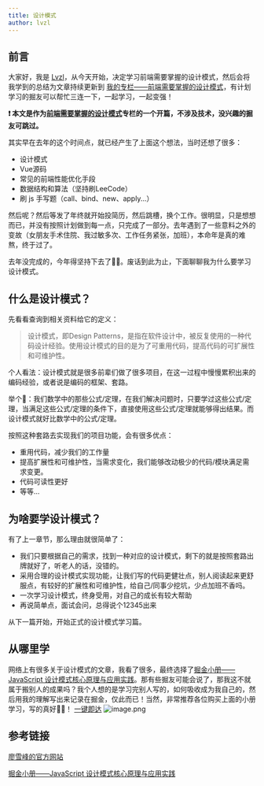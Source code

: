 ```yaml
---
title: 设计模式
author: lvzl
---
```

## 前言
大家好，我是 [Lvzl](https://juejin.cn/user/1055186511205390)，从今天开始，决定学习前端需要掌握的设计模式，然后会将我学到的总结为文章持续更新到 [我的专栏——前端需要掌握的设计模式](https://juejin.cn/column/7195725894869254202)，有计划学习的掘友可以帮忙三连一下，一起学习，一起变强！

**❗️ 本文是作为[前端需要掌握的设计模式](https://juejin.cn/column/7195725894869254202)专栏的一个开篇，不涉及技术，没兴趣的掘友可跳过。**

其实早在去年的这个时间点，就已经产生了上面这个想法，当时还想了很多：
- 设计模式
- Vue源码
- 常见的前端性能优化手段
- 数据结构和算法（坚持刷LeeCode）
- 刷 js 手写题（call、bind、new、apply...）

然后呢？然后等发了年终就开始投简历，然后跳槽，换个工作。很明显，只是想想而已，并没有按照计划做到每一点，只完成了一部分。去年遇到了一些意料之外的变故（女朋友手术住院、我过敏多次、工作任务紧张，加班），本命年是真的难熬，终于过了。

去年没完成的，今年得坚持下去了👊🏼。废话到此为止，下面聊聊我为什么要学习设计模式。

## 什么是设计模式？
先看看查询到相关资料给它的定义：
> 设计模式，即Design Patterns，是指在软件设计中，被反复使用的一种代码设计经验。使用设计模式的目的是为了可重用代码，提高代码的可扩展性和可维护性。

个人看法：设计模式就是很多前辈们做了很多项目，在这一过程中慢慢累积出来的编码经验，或者说是编码的框架、套路。

举个🌰：我们数学中的那些公式/定理，在我们解决问题时，只要学过这些公式/定理，当满足这些公式/定理的条件下，直接使用这些公式/定理就能够得出结果。而设计模式就好比数学中的公式/定理。

按照这种套路去实现我们的项目功能，会有很多优点：
- 重用代码，减少我们的工作量
- 提高扩展性和可维护性，当需求变化，我们能够改动极少的代码/模块满足需求变更。
- 代码可读性更好
- 等等...

## 为啥要学设计模式？
有了上一章节，那么理由就很简单了：
- 我们只要根据自己的需求，找到一种对应的设计模式，剩下的就是按照套路出牌就好了，听老人的话，没错的。
- 采用合理的设计模式实现功能，让我们写的代码更健壮点，别人阅读起来更舒服点，有较好的扩展性和可维护性，给自己/同事少挖坑，少点加班不香吗。
- 一次学习设计模式，终身受用，对自己的成长有较大帮助
- 再说简单点，面试会问，总得说个12345出来

从下一篇开始，开始正式的设计模式学习篇。

## 从哪里学
网络上有很多关于设计模式的文章，我看了很多，最终选择了[掘金小册——JavaScript 设计模式核⼼原理与应⽤实践](https://s.juejin.cn/ds/BMW6gQ3/)。那有些掘友可能会说了，那我这不就属于搬别人的成果吗？我个人想的是学习完别人写的，如何吸收成为我自己的，然后用我的理解写出来记录在掘金，仅此而已！当然，非常推荐各位购买上面的小册学习，写的真好👍🏻！
[一键即达](https://s.juejin.cn/ds/BMW6gQ3/)
![image.png](https://p1-juejin.byteimg.com/tos-cn-i-k3u1fbpfcp/37271eda45ef4f7ea944220a25727ae5~tplv-k3u1fbpfcp-watermark.image?)

## 参考链接
[廖雪峰的官方网站](https://www.liaoxuefeng.com/wiki/1252599548343744/1264742167474528)

[掘金小册——JavaScript 设计模式核⼼原理与应⽤实践](https://s.juejin.cn/ds/BMW6gQ3/)


